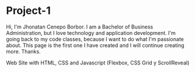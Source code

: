 # Project-1

Hi, I'm Jhonatan Cenepo Borbor. I am a Bachelor of Business Administration, but I love technology and application development.
I'm going back to my code classes, because I want to do what I'm passionate about.
This page is the first one I have created and I will continue creating more.
Thanks.

Web Site with  HTML, CSS and Javascript (Flexbox, CSS Grid y ScrollReveal)
